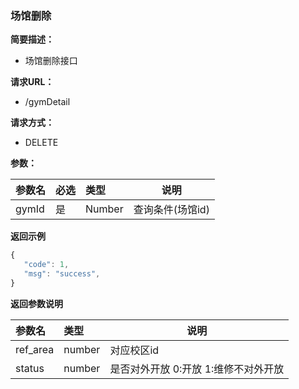 ### 场馆删除

**简要描述：**
- 场馆删除接口

**请求URL：**
- /gymDetail

**请求方式：**
- DELETE

**参数：** 

|参数名|必选|类型|说明|
|:----    |:---|:----- |-----   |
|gymId |是  |Number |查询条件(场馆id)   |

 **返回示例**

 ```js
 {
    "code": 1,
    "msg": "success",
}
 ```

  **返回参数说明** 

|参数名|类型|说明|
|:-----  |:-----|-----                           |
|ref_area |number   |对应校区id  |
|status |number   |是否对外开放 0:开放 1:维修不对外开放  |